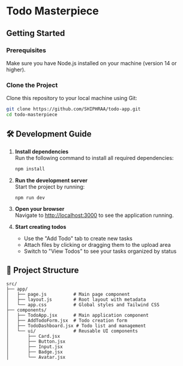 # Todo Masterpiece

##  Getting Started

### Prerequisites

Make sure you have Node.js installed on your machine (version 14 or higher).

### Clone the Project
Clone this repository to your local machine using Git:

```bash
git clone https://github.com/SHIPHRAA/todo-app.git
cd todo-masterpiece
```

## 🛠️ Development Guide

1. **Install dependencies**<br/>
   Run the following command to install all required dependencies:
   ```bash
   npm install
   ```

2. **Run the development server**<br/>
   Start the project by running:
   ```bash
   npm run dev
   ```

3. **Open your browser**<br/>
   Navigate to [http://localhost:3000](http://localhost:3000) to see the application running.

4. **Start creating todos**<br/>
   - Use the "Add Todo" tab to create new tasks
   - Attach files by clicking or dragging them to the upload area
   - Switch to "View Todos" to see your tasks organized by status

## 📁 Project Structure

```
src/
├── app/
│   ├── page.js          # Main page component
│   ├── layout.js        # Root layout with metadata
│   └── app.css          # Global styles and Tailwind CSS
├── components/
│   ├── TodoApp.jsx      # Main application component
│   ├── AddTodoForm.jsx  # Todo creation form
│   ├── TodoDashboard.jsx # Todo list and management
│   └── ui/              # Reusable UI components
│       ├── Card.jsx
│       ├── Button.jsx
│       ├── Input.jsx
│       ├── Badge.jsx
│       └── Avatar.jsx
```

